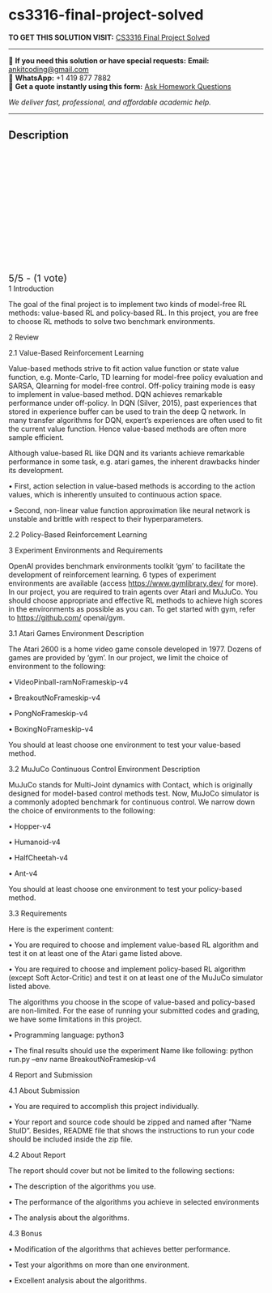 # cs3316-final-project-solved
**TO GET THIS SOLUTION VISIT:** [CS3316 Final Project Solved](https://www.ankitcodinghub.com/product/cs3316-reinforcement-learning-final-project-solved/)


---

📩 **If you need this solution or have special requests:** **Email:** ankitcoding@gmail.com  
📱 **WhatsApp:** +1 419 877 7882  
📄 **Get a quote instantly using this form:** [Ask Homework Questions](https://www.ankitcodinghub.com/services/ask-homework-questions/)

*We deliver fast, professional, and affordable academic help.*

---

<h2>Description</h2>



<div class="kk-star-ratings kksr-auto kksr-align-center kksr-valign-top" data-payload="{&quot;align&quot;:&quot;center&quot;,&quot;id&quot;:&quot;127051&quot;,&quot;slug&quot;:&quot;default&quot;,&quot;valign&quot;:&quot;top&quot;,&quot;ignore&quot;:&quot;&quot;,&quot;reference&quot;:&quot;auto&quot;,&quot;class&quot;:&quot;&quot;,&quot;count&quot;:&quot;1&quot;,&quot;legendonly&quot;:&quot;&quot;,&quot;readonly&quot;:&quot;&quot;,&quot;score&quot;:&quot;5&quot;,&quot;starsonly&quot;:&quot;&quot;,&quot;best&quot;:&quot;5&quot;,&quot;gap&quot;:&quot;4&quot;,&quot;greet&quot;:&quot;Rate this product&quot;,&quot;legend&quot;:&quot;5\/5 - (1 vote)&quot;,&quot;size&quot;:&quot;24&quot;,&quot;title&quot;:&quot;CS3316 Final Project Solved&quot;,&quot;width&quot;:&quot;138&quot;,&quot;_legend&quot;:&quot;{score}\/{best} - ({count} {votes})&quot;,&quot;font_factor&quot;:&quot;1.25&quot;}">

<div class="kksr-stars">

<div class="kksr-stars-inactive">
            <div class="kksr-star" data-star="1" style="padding-right: 4px">


<div class="kksr-icon" style="width: 24px; height: 24px;"></div>
        </div>
            <div class="kksr-star" data-star="2" style="padding-right: 4px">


<div class="kksr-icon" style="width: 24px; height: 24px;"></div>
        </div>
            <div class="kksr-star" data-star="3" style="padding-right: 4px">


<div class="kksr-icon" style="width: 24px; height: 24px;"></div>
        </div>
            <div class="kksr-star" data-star="4" style="padding-right: 4px">


<div class="kksr-icon" style="width: 24px; height: 24px;"></div>
        </div>
            <div class="kksr-star" data-star="5" style="padding-right: 4px">


<div class="kksr-icon" style="width: 24px; height: 24px;"></div>
        </div>
    </div>

<div class="kksr-stars-active" style="width: 138px;">
            <div class="kksr-star" style="padding-right: 4px">


<div class="kksr-icon" style="width: 24px; height: 24px;"></div>
        </div>
            <div class="kksr-star" style="padding-right: 4px">


<div class="kksr-icon" style="width: 24px; height: 24px;"></div>
        </div>
            <div class="kksr-star" style="padding-right: 4px">


<div class="kksr-icon" style="width: 24px; height: 24px;"></div>
        </div>
            <div class="kksr-star" style="padding-right: 4px">


<div class="kksr-icon" style="width: 24px; height: 24px;"></div>
        </div>
            <div class="kksr-star" style="padding-right: 4px">


<div class="kksr-icon" style="width: 24px; height: 24px;"></div>
        </div>
    </div>
</div>


<div class="kksr-legend" style="font-size: 19.2px;">
            5/5 - (1 vote)    </div>
    </div>
1 Introduction

The goal of the final project is to implement two kinds of model-free RL methods: value-based RL and policy-based RL. In this project, you are free to choose RL methods to solve two benchmark environments.

2 Review

2.1 Value-Based Reinforcement Learning

Value-based methods strive to fit action value function or state value function, e.g. Monte-Carlo, TD learning for model-free policy evaluation and SARSA, Qlearning for model-free control. Off-policy training mode is easy to implement in value-based method. DQN achieves remarkable performance under off-policy. In DQN (Silver, 2015), past experiences that stored in experience buffer can be used to train the deep Q network. In many transfer algorithms for DQN, expert’s experiences are often used to fit the current value function. Hence value-based methods are often more sample efficient.

Although value-based RL like DQN and its variants achieve remarkable performance in some task, e.g. atari games, the inherent drawbacks hinder its development.

• First, action selection in value-based methods is according to the action values, which is inherently unsuited to continuous action space.

• Second, non-linear value function approximation like neural network is unstable and brittle with respect to their hyperparameters.

2.2 Policy-Based Reinforcement Learning

3 Experiment Environments and Requirements

OpenAI provides benchmark environments toolkit ‘gym’ to facilitate the development of reinforcement learning. 6 types of experiment environments are available (access https://www.gymlibrary.dev/ for more). In our project, you are required to train agents over Atari and MuJuCo. You should choose appropriate and effective RL methods to achieve high scores in the environments as possible as you can. To get started with gym, refer to https://github.com/ openai/gym.

3.1 Atari Games Environment Description

The Atari 2600 is a home video game console developed in 1977. Dozens of games are provided by ‘gym’. In our project, we limit the choice of environment to the following:

• VideoPinball-ramNoFrameskip-v4

• BreakoutNoFrameskip-v4

• PongNoFrameskip-v4

• BoxingNoFrameskip-v4

You should at least choose one environment to test your value-based method.

3.2 MuJuCo Continuous Control Environment Description

MuJuCo stands for Multi-Joint dynamics with Contact, which is originally designed for model-based control methods test. Now, MuJoCo simulator is a commonly adopted benchmark for continuous control. We narrow down the choice of environments to the following:

• Hopper-v4

• Humanoid-v4

• HalfCheetah-v4

• Ant-v4

You should at least choose one environment to test your policy-based method.

3.3 Requirements

Here is the experiment content:

• You are required to choose and implement value-based RL algorithm and test it on at least one of the Atari game listed above.

• You are required to choose and implement policy-based RL algorithm (except Soft Actor-Critic) and test it on at least one of the MuJuCo simulator listed above.

The algorithms you choose in the scope of value-based and policy-based are non-limited. For the ease of running your submitted codes and grading, we have some limitations in this project.

• Programming language: python3

• The final results should use the experiment Name like following: python run.py –env name BreakoutNoFrameskip-v4

4 Report and Submission

4.1 About Submission

• You are required to accomplish this project individually.

• Your report and source code should be zipped and named after ”Name StuID”. Besides, README file that shows the instructions to run your code should be included inside the zip file.

4.2 About Report

The report should cover but not be limited to the following sections:

• The description of the algorithms you use.

• The performance of the algorithms you achieve in selected environments

• The analysis about the algorithms.

4.3 Bonus

• Modification of the algorithms that achieves better performance.

• Test your algorithms on more than one environment.

• Excellent analysis about the algorithms.
